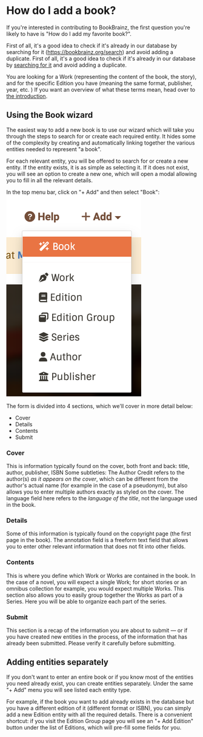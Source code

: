 
# How do I add a book?

If you're interested in contributing to BookBrainz, the first question you're likely to have is "How do I add my favorite book?".

First of all, it's a good idea to check if it's already in our database by searching for it (https://bookbrainz.org/search) and avoid adding a duplicate.
First of all, it's a good idea to check if it's already in our database by [searching for it](https://bookbrainz.org/search) and avoid adding a duplicate.

You are looking for a Work (representing the content of the book, the story), and for the specific Edition you have (meaning the same format, publisher, year, etc. )
If you want an overview of what these terms mean, head over to [the introduction](../introduction.md).

## Using the Book wizard

The easiest way to add a new book is to use our wizard which will take you through the steps to search for or create each required entity. It hides some of the complexity by creating and automatically linking together the various entities needed to represent "a book".

For each relevant entity, you will be offered to search for or create a new entity. If the entity exists, it is as simple as selecting it. If it does not exist, you will see an option to create a new one, which will open a modal allowing you to fill in all the relevant details.

In the top menu bar, click on "+ Add" and then select "Book":
![Add Book](../images/add_book.png)

The form is divided into 4 sections, which we'll cover in more detail below:
* Cover
* Details
* Contents
* Submit

### Cover
This is information typically found on the cover, both front and back: title, author, publisher, ISBN
Some subtleties:
The Author Credit refers to the author(s) *as it appears on the cover*, which can be different from the author's actual name (for example in the case of a pseudonym), but also allows you to enter multiple authors exactly as styled on the cover.
The language field here refers to the *language of the title*, not the language used in the book.

### Details
Some of this information is typically found on the copyright page (the first page in the book).
The annotation field is a freeform text field that allows you to enter other relevant information that does not fit into other fields.

### Contents
This is where you define which Work or Works are contained in the book. In the case of a novel, you will expect a single Work; for short stories or an omnibus collection for example, you would expect multiple Works.
This section also allows you to easily group together the Works as part of a Series. Here you will be able to organize each part of the series.

### Submit
This section is a recap of the information you are about to submit — or if you have created new entities in the process, of the information that has already been submitted. Please verify it carefully before submitting.

## Adding entities separately
If you don't want to enter an entire book or if you know most of the entities you need already exist, you can create entities separately.
Under the same "+ Add" menu you will see listed each entity type.

For example, if the book you want to add already exists in the database but you have a different edition of it (different format or ISBN), you can simply add a new Edition entity with all the required details.
There is a convenient shortcut: if you visit the Edition Group page you will see an "+ Add Edition" button under the list of Editions, which will pre-fill some fields for you.